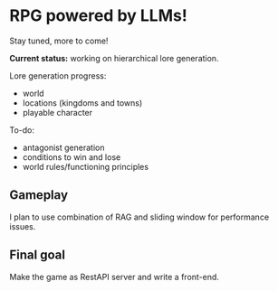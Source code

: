 # RPG powered by LLMs!

Stay tuned, more to come!

**Current status:** working on hierarchical lore generation.

Lore generation progress:
- world
- locations (kingdoms and towns)
- playable character

To-do:
- antagonist generation
- conditions to win and lose
- world rules/functioning principles

## Gameplay
I plan to use combination of RAG and sliding window for performance issues.

## Final goal
Make the game as RestAPI server and write a front-end.